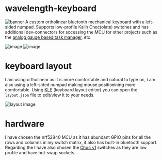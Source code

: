 # wavelength-keyboard
![banner](https://github.com/user-attachments/assets/59476aed-7f22-40ab-b742-aee9d4aae3c9)
A custom ortholinear bluetooth mechanical keyboard with a left-sided numpad. Supports low-profile Kalih Choc(olate) switches and has additional dev-connectors for accessing the MCU for other projects such as the [analog gauge based task manager](https://github.com/420Ayan420/analog-task-manager), etc.

![image](https://github.com/user-attachments/assets/310631fc-8799-4e38-b15b-945bce652cf2)
![image](https://github.com/user-attachments/assets/d672d21a-5d56-4626-9b86-4e8cd095f721)

# keyboard layout
I am using ortholinear as it is more comfortable and natural to type on, I am also using a left-sided numpad making mouse positionining more comfortable. Using [KLE](http://www.keyboard-layout-editor.com/) (keyboard layout editor) you can open the `layout.json` file to edit/view it to your needs.

![layout image](https://github.com/420Ayan420/wavelength-keyboard/assets/88883638/266ece53-801a-4050-913e-34c41f0f44ee)

# hardware
I have chosen the nrf52840 MCU as it has abundant GPIO pins for all the rows and columns in my switch matrix, it also has built-in bluetooth support. Regarding the I have also chosen the [Choc v1](https://chosfox.com/products/kailh-chocs) switches as they are low profile and have hot-swap sockets.
